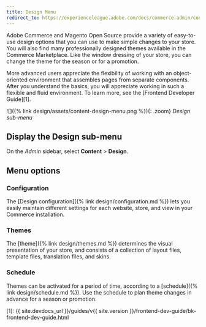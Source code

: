 ```yaml
---
title: Design Menu
redirect_to: https://experienceleague.adobe.com/docs/commerce-admin/content-design/content-menu.html#design-features
---
```


Adobe Commerce and Magento Open Source provide a variety of easy-to-use design options that you can use to make simple changes to your store. You will also find many professionally designed themes available in the Commerce Marketplace. Like the window dressing of your store, you can change the theme for the season or for a promotion.

More advanced users appreciate the flexibility of working with an object-oriented environment that assembles pages from separate components. After you understand the basics, you will appreciate working in such a flexible and fluid environment. To learn more, see the [Frontend Developer Guide][1].

![]({% link design/assets/content-design-menu.png %}){: .zoom}
_Design sub-menu_

## Display the Design sub-menu

On the _Admin_ sidebar, select **Content** > **Design**.

## Menu options

### Configuration

The [Design configuration]({% link design/configuration.md %}) lets you easily maintain different settings for each website, store, and view in your Commerce installation.

### Themes

The [theme]({% link design/themes.md %}) determines the visual presentation of your store, and consists of a collection of layout files, template files, translation files, and skins.

### Schedule

Themes can be activated for a period of time, according to a [schedule]({% link design/schedule.md %}). Use the schedule to plan theme changes in advance for a season or promotion.

[1]: {{ site.devdocs_url }}/guides/v{{ site.version }}/frontend-dev-guide/bk-frontend-dev-guide.html
